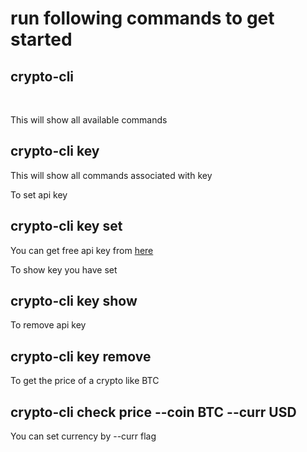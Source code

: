 # run following commands to get started
## crypto-cli
<br>
<p>
This will show all available commands </p> 

## crypto-cli key
<p>This will show all commands associated with key</p>

<p>To set api key </p>

## crypto-cli key set

<p>You can get free api key from <a href="https://www.coinapi.io/ ">here </a> </p>

<p>To show key you have set</p>

## crypto-cli key show

<p>To remove api key</p>

## crypto-cli key remove

<p> To get the price of a crypto like BTC

## crypto-cli check price --coin BTC --curr USD

<p> You can set currency by --curr flag



